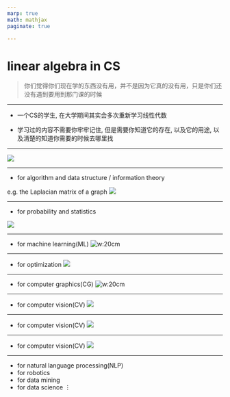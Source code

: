 ```yaml
---
marp: true
math: mathjax
paginate: true

---
```


# linear algebra in CS

> 你们觉得你们现在学的东西没有用，并不是因为它真的没有用，只是你们还没有遇到要用到那门课的时候

---

- 一个CS的学生, 在大学期间其实会多次重新学习线性代数

- 学习过的内容不需要你牢牢记住, 但是需要你知道它的存在, 以及它的用途, 以及清楚的知道你需要的时候去哪里找

---

![](./img/joke.png)

---

- for algorithm and data structure / information theory

e.g. the Laplacian matrix of a graph
![](./img/laplace.png)

---

- for probability and statistics

![](./img/expectation.png)

---

- for machine learning(ML)
![w:20cm](./img/pca.png)

---

- for optimization
![](./img/simply.png)

---

- for computer graphics(CG)
![w:20cm](./img/cg.png)

---

- for computer vision(CV)
![](./img/cv.png)

---

- for computer vision(CV)
![](./img/homography.png)

---

- for computer vision(CV)
![](./img/eigen.png)

---

- for natural language processing(NLP)
- for robotics
- for data mining
- for data science
$\vdots$
